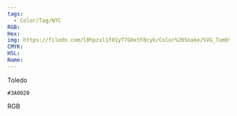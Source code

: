 ```yaml
---
tags:
  - Color/Tag/NTC
RGB:
Hex:
img: https://filedn.com/l0hpzxl1f01yT7GHxtF8cyk/Color%20Snake/SVG_Tumb%20Mass%20No%20Name/3A0020.svg
CMYK:
HSL:
Name:
---
```

Toledo
```palette
#3A0020
```
RGB
